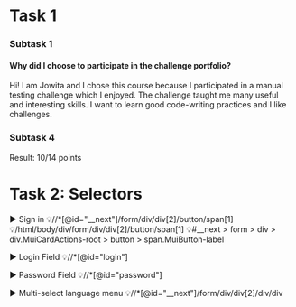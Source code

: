 # Task 1
### Subtask 1
#### Why did I choose to participate in the challenge portfolio?
Hi! I am Jowita and I chose this course because I participated in a manual testing challenge which I enjoyed. 
The challenge taught me many useful and interesting skills. 
I want to learn good code-writing practices and I like challenges.
### Subtask 4
Result: 10/14 points 
# Task 2: Selectors
▶️ Sign in 
💡//*[@id="__next"]/form/div/div[2]/button/span[1]
💡/html/body/div/form/div/div[2]/button/span[1]
💡#__next > form > div > div.MuiCardActions-root > button > span.MuiButton-label

▶️ Login Field
💡//*[@id="login"]

▶️ Password Field
💡//*[@id="password"]

▶️ Multi-select language menu
💡//*[@id="__next"]/form/div/div[2]/div/div

